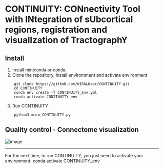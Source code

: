 # CONTINUITY: CONnectivity Tool with INtegration of sUbcortical regions, registration and visualIzation of TractographY #

## Install ##

1. Install miniconda or conda. 
2. Clone the repository, install environtment and activate environment

```
	git clone https://github.com/NIRALUser/CONTINUITY.git
	cd CONTINUITY
	conda env create -f CONTINUITY_env.yml
	conda activate CONTINUITY_env
```
3. Run CONTINUITY

```
	python3 main_CONTINUITY.py
```

## Quality control - Connectome visualization  ##

![image](https://user-images.githubusercontent.com/7086191/154772890-398a7f47-4844-478b-82f5-80550ae2512a.png)


--------------------------------------------------------------------------------------------------------------------
For the next time, to run CONTINUITY, you just need to activate your environment:
	conda activate CONTINUITY_env
